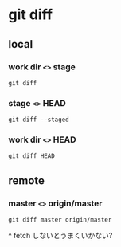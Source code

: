 
# git diff


## local

### work dir `<>` stage

```
git diff
```

### stage    `<>` HEAD

```
git diff --staged
```

### work dir `<>` HEAD

```
git diff HEAD
```


## remote

### master   `<>` origin/master

```
git diff master origin/master
```
^ fetch しないとうまくいかない?



